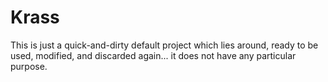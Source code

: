 # Krass
This is just a quick-and-dirty default project which lies around, ready to be used, modified, and discarded again... it does not have any particular purpose.
